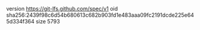 version https://git-lfs.github.com/spec/v1
oid sha256:2439f98c6d54b680613c682b903fd1e483aaa09fc2191dcde225e645d334f364
size 5793
